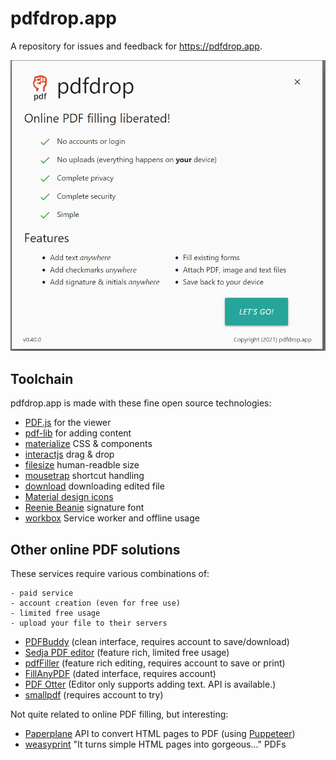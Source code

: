 # pdfdrop.app

A repository for issues and feedback for https://pdfdrop.app.

[<img src="about.jpg" width="650" title="pdfdrop.app">](https://pdfdrop.app)


## Toolchain
pdfdrop.app is made with these fine open source technologies:
- [PDF.js](https://github.com/mozilla/pdf.js) for the viewer
- [pdf-lib](https://github.com/Hopding/pdf-lib) for adding content
- [materialize](https://github.com/Dogfalo/materialize) CSS & components
- [interactjs](https://github.com/taye/interact.js) drag & drop
- [filesize](https://github.com/avoidwork/filesize.js) human-readble size 
- [mousetrap](https://github.com/ccampbell/mousetrap) shortcut handling
- [download](https://github.com/rndme/download) downloading edited file
- [Material design icons](https://github.com/google/material-design-icons)
- [Reenie Beanie](https://fonts.google.com/specimen/Reenie+Beanie) signature font
- [workbox](https://github.com/GoogleChrome/workbox) Service worker and offline usage

## Other online PDF solutions
These services require various combinations of:

    - paid service
    - account creation (even for free use)
    - limited free usage
    - upload your file to their servers

- [PDFBuddy](https://www.pdfbuddy.com/) (clean interface, requires account to save/download)
- [Sedja PDF editor](https://www.sejda.com/pdf-editor) (feature rich, limited free usage)
- [pdfFiller](https://www.pdffiller.com/) (feature rich editing, requires account to save or print)
- [FillAnyPDF](https://www.fillanypdf.com/) (dated interface, requires account)
- [PDF Otter](https://www.pdfotter.com/fill-in-pdf-for-free) (Editor only supports adding text.  API is available.)
- [smallpdf](https://smallpdf.com/) (requires account to try)

Not quite related to online PDF filling, but interesting:
- [Paperplane](https://www.paperplane.app/) API to convert HTML pages to PDF (using [Puppeteer](https://github.com/puppeteer/puppeteer))
- [weasyprint](https://weasyprint.org/) "It turns simple HTML pages into gorgeous..." PDFs
